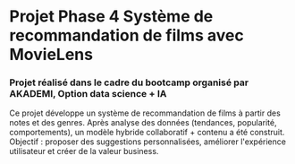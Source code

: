 # Projet Phase 4 Système de recommandation de films avec MovieLens
### Projet réalisé dans le cadre du bootcamp organisé par AKADEMI, Option data science + IA
Ce projet développe un système de recommandation de films à partir des notes et des genres. Après analyse des données (tendances, popularité, comportements), un modèle hybride collaboratif + contenu a été construit. Objectif : proposer des suggestions personnalisées, améliorer l'expérience utilisateur et créer de la valeur business.
